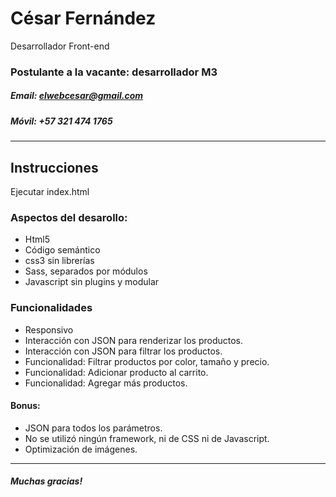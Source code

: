 # César Fernández
Desarrollador Front-end

### Postulante a la vacante: desarrollador M3

##### Email: [elwebcesar@gmail.com](mailto:elwebcesar@gmail])
##### Móvil: +57 321 474 1765

----

## Instrucciones

Ejecutar index.html

### Aspectos del desarollo:

- Html5
- Código semántico
- css3 sin librerías
- Sass, separados por módulos
- Javascript sin plugins y modular

### Funcionalidades

- Responsivo
- Interacción con JSON para renderizar los productos.
- Interacción con JSON para filtrar los productos.
- Funcionalidad: Filtrar productos por color, tamaño y precio.
- Funcionalidad: Adicionar producto al carrito.
- Funcionalidad: Agregar más productos.

#### Bonus:

- JSON para todos los parámetros.
- No se utilizó ningún framework, ni de CSS ni de Javascript.
- Optimización de imágenes.

----

##### Muchas gracias!